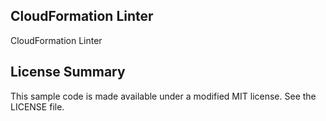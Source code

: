 ## CloudFormation Linter 

CloudFormation Linter

## License Summary

This sample code is made available under a modified MIT license. See the LICENSE file.
